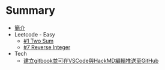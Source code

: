 # Summary

 * [簡介](README.md)
 * Leetcode - Easy
   * [#1 Two Sum](articles/Leetcode/easy/1.md)
   * [#7 Reverse Integer](articles/Leetcode/easy/7.md)
 * Tech
   * [建立gitbook並可在VSCode與HackMD編輯推送至GitHub](articles/Leetcode/20210328.md)

